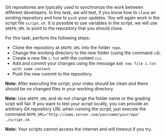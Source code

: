 Git repositories are typically used to synchronize the work between different developers. In this task, we will test, if you know how to `clone` an existing repository and how to `push` your updates. You will again work in the script file `script.sh`. It is possible to use variables in the script, we will use `$REPO_URL` to point to the repository that you should clone.

For this task, perform the following steps:

* Clone the repository at `$REPO_URL` into the folder `repo`.
* Change the working directory to the new folder (using the command `cd`).
* Create a new file `c.txt` with the content `ccc`.
* Add and commit your changes using the message `Add new file c.txt with some content`.
* Push the new commit to the repository.

**Note:** After executing the script, your index should be clean and there should be no changed files in your working directory.

**Note:** Use `$REPO_URL` and do not change the folder name or the grading scipt will fail. If you want to test your script locally, you can provide an arbitrary Git repository URL when running the script, just execute the command `REPO_URL="http://some.server.com/yourname/yourrepo" ./script.sh`.

**Note:** Your scripts cannot access the internet and will timeout if you try.
